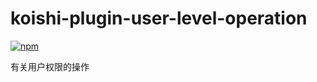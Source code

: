 # koishi-plugin-user-level-operation

[![npm](https://img.shields.io/npm/v/koishi-plugin-user-level-operation?style=flat-square)](https://www.npmjs.com/package/koishi-plugin-user-level-operation)

有关用户权限的操作
